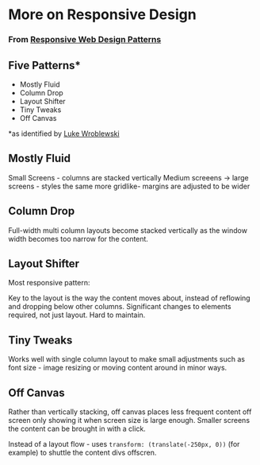 # More on Responsive Design

### From [Responsive Web Design Patterns](https://developers.google.com/web/fundamentals/design-and-ux/responsive/patterns)

## Five Patterns\*

- Mostly Fluid
- Column Drop
- Layout Shifter
- Tiny Tweaks
- Off Canvas

\*as identified by [Luke Wroblewski](https://www.lukew.com/ff/entry.asp?1514)

## Mostly Fluid

Small Screens - columns are stacked vertically
Medium screeens -> large screens - styles the same more gridlike- margins are adjusted to be wider

## Column Drop

Full-width multi column layouts become stacked vertically as the window width becomes too narrow for the content.

## Layout Shifter

Most responsive pattern:

Key to the layout is the way the content moves about, instead of reflowing and dropping below other columns. Significant changes to elements required, not just layout. Hard to maintain.

## Tiny Tweaks

Works well with single column layout to make small adjustments such as font size - image resizing or moving content around in minor ways.

## Off Canvas

Rather than vertically stacking, off canvas places less frequent content off screen only showing it when screen size is large enough. Smaller screens the content can be brought in with a click.

Instead of a layout flow - uses `transform: (translate(-250px, 0))` (for example) to shuttle the content divs offscren.

